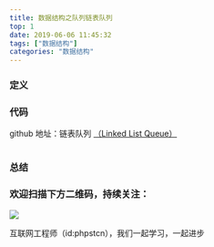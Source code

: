 ```yaml
---
title: 数据结构之队列链表队列
top: 1
date: 2019-06-06 11:45:32
tags: ["数据结构"]
categories: "数据结构"
---
```


### 定义

### 代码

github 地址：链表队列 [（Linked List Queue）](https://github.com/xushuhui/Data-Structures/tree/master/Queue/LinkedListQueue.php)

```php

```

### 总结

### 欢迎扫描下方二维码，持续关注：

![](http://ww1.sinaimg.cn/large/a616b9a4gy1g4xzv954a4j20760763yo.jpg)

互联网工程师（id:phpstcn），我们一起学习，一起进步

